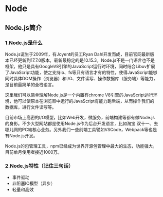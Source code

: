 # Node

## Node.js简介

### 				1.Node.js是什么

Node.js诞生于2009年，有Joyent的员工Ryan Dahl开发而成，目前官网最新版本已经更新到17.7.0版本，最新最稳定的是10.15.3。Node.js不是一门语言也不是框架，他只是具有GoogleV8引擎的JavaScript运行时环境，同时结合Libuv扩展了JavaScript功能，使之支持io、fs等只有语言才有的特性，使得JavaScript能够同时具体DOM操作（浏览器）和I/O、文件读写、操作数据库（服务端）等能力，是目前最简单的全栈语言。

这里我们可以简单理解Node.js是一个内置有chrome V8引擎的JavaScript运行环境，他可以使原本在浏览器中运行的JavaScript有能力跑后端，从而操作我们的数据库，进行文件读写等。

目前市场上高密的I/O模型，比如Web开发，微服务，前端构建等都有做Node.js的身影。不少大型网站都是使用Node.js作为后台开发语言，比如淘宝 双十一、去哪儿网的PC端核心业务。另外我们一些前端工具譬如VSCode，Webpack等也是有Node.js开发。

Node.js的包管理工具，npm已经成为世界开源包管理中最大的生态，功能强大，目前单月使用者接近1000万。

### 				2.Node.js特性（记住三句话）

- 事件驱动
- 非阻塞IO模型（异步）
- 轻量和高效